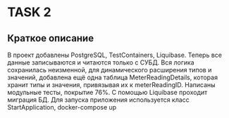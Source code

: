 # TASK 2

## Краткое описание
В проект добавлены PostgreSQL, TestContainers, Liquibase.
Теперь все данные записываются и читаются только с СУБД.
Вся логика сохранилась неизменной, для динамического расширения типов и значений, добавлена ещё одна таблица
MeterReadingDetails, которая хранит типы и значения, привязывая их к meterReadingID.
Написаны модульные тесты, покрытие 76%.
С помощью Liquibase проходит миграция БД.
Для запуска приложения используется класс StartApplication, docker-compose up
